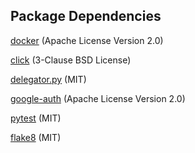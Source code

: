 ## Package Dependencies
[docker](https://github.com/docker/docker-py/blob/master/LICENSE) (Apache License Version 2.0)

[click](https://github.com/docker/docker-py/blob/master/LICENSE) (3-Clause BSD License)

[delegator.py](https://github.com/kennethreitz/delegator.py/blob/master/LICENSE) (MIT)

[google-auth](https://github.com/googleapis/google-auth-library-python/blob/master/LICENSE) (Apache License Version 2.0)

[pytest](https://github.com/pytest-dev/pytest/blob/master/LICENSE) (MIT)

[flake8](https://github.com/PyCQA/flake8/blob/master/LICENSE) (MIT)
